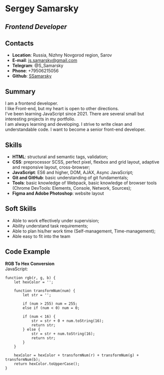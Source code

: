 # Sergey Samarsky

## *Frontend Developer*

## Contacts

* **Location**: Russia, Nizhny Novgorod region, Sarov
* **E-mail**: js.samarsky@gmail.com
* **Telegram**: @S_Samarsky
* **Phone**: +79506215056
* **Github**: [SSamarsky](https://github.com/SSamarsky)

## Summary

I am a frontend developer. <br>
I like Front-end, but my heart is open to other directions. <br>
I've been learning JavaScript since 2021. There are several small but interesting projects in my portfolio. <br>
I am always learning and developing. I strive to write clean and understandable code. I want to become a senior front-end developer.

## Skills

* **HTML**: structural and semantic tags, validation;
* **CSS**: preprocessor SCSS, perfect pixel, flexbox and grid layout, adaptive and responsive layout, cross-browser;
* **JavaScript**: ES6 and higher, DOM, AJAX, Async JavaScript;
* **Git and GitHub**: basic understanding of git fundamentals;
* **Tools**: basic knowledge of Webpack, basic knowledge of browser tools (Chrome DevTools: Elements, Console, Network, Sources);
* **Figma and Adobe Photoshop**: website layout

## Soft Skills

* Able to work effectively under supervision;
* Ability understand task requirements;
* Able to plan his/her work time (Self-management, Time-management);
* Able easy to fit into the team

## Code Example
**RGB To Hex Conversion** <br>
JavaScript:
```
function rgb(r, g, b) {
    let hexColor = '';

    function transformNum(num) {
        let str = '';
        
        if (num > 255) num = 255;
        else if (num < 0) num = 0;

        if (num < 16) {
            str = str + 0 + num.toString(16);
            return str;
        } else {
            str = str + num.toString(16);
            return str;
        }
    }
    
    hexColor = hexColor + transformNum(r) + transformNum(g) + transformNum(b);
    return hexColor.toUpperCase();
} 
```